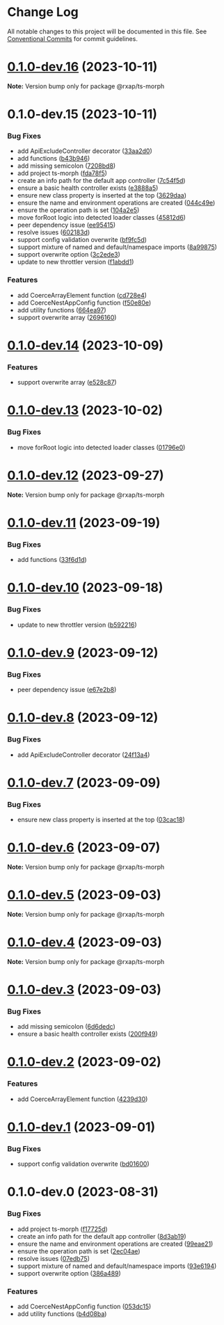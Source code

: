 # Change Log

All notable changes to this project will be documented in this file.
See [Conventional Commits](https://conventionalcommits.org) for commit guidelines.

# [0.1.0-dev.16](https://gitlab.com/rxap/packages/compare/@rxap/ts-morph@0.1.0-dev.15...@rxap/ts-morph@0.1.0-dev.16) (2023-10-11)

**Note:** Version bump only for package @rxap/ts-morph

# 0.1.0-dev.15 (2023-10-11)

### Bug Fixes

- add ApiExcludeController decorator ([33aa2d0](https://gitlab.com/rxap/packages/commit/33aa2d00177ea9288ba67a8534ae6e25de249845))
- add functions ([b43b946](https://gitlab.com/rxap/packages/commit/b43b9464d0146028d6e45431de0ac999983e0a36))
- add missing semicolon ([7208bd8](https://gitlab.com/rxap/packages/commit/7208bd83da20c343d088f6e683b007ff9b6241d8))
- add project ts-morph ([fda78f5](https://gitlab.com/rxap/packages/commit/fda78f5ed61caac6dc5c4d9a70afd3aced6a05fa))
- create an info path for the default app controller ([7c54f5d](https://gitlab.com/rxap/packages/commit/7c54f5d569551c79042b2f8db437da6530d87d74))
- ensure a basic health controller exists ([e3888a5](https://gitlab.com/rxap/packages/commit/e3888a5005763a3543c4cea3a7fe2d5c2ae49cb3))
- ensure new class property is inserted at the top ([3629daa](https://gitlab.com/rxap/packages/commit/3629daaebdb3e0611f80b469c0f7ac1b71a3889c))
- ensure the name and environment operations are created ([044c49e](https://gitlab.com/rxap/packages/commit/044c49eb0d1f677fc2f38a4cd2a0cfe34cdc3dba))
- ensure the operation path is set ([104a2e5](https://gitlab.com/rxap/packages/commit/104a2e5df746cd3e5e27bbae01210ceaae87a4b1))
- move forRoot logic into detected loader classes ([45812d6](https://gitlab.com/rxap/packages/commit/45812d66901f37130ec4018b0bc9369829800155))
- peer dependency issue ([ee95415](https://gitlab.com/rxap/packages/commit/ee95415370d9ef2396916d6c25061a0df791034a))
- resolve issues ([602183d](https://gitlab.com/rxap/packages/commit/602183d93528a28773e05b7a983110bafb93a2f2))
- support config validation overwrite ([bf9fc5d](https://gitlab.com/rxap/packages/commit/bf9fc5dcdb961d7583114e88abfe7ba0340df0f8))
- support mixture of named and default/namespace imports ([8a99875](https://gitlab.com/rxap/packages/commit/8a9987565b5f170ac1d1e2a85a8d61990e4c769b))
- support overwrite option ([3c2ede3](https://gitlab.com/rxap/packages/commit/3c2ede3e969277729eb7b6a4e561a043097cf731))
- update to new throttler version ([f1abdd1](https://gitlab.com/rxap/packages/commit/f1abdd1b9328f2ed9043ad0553d8ced99a7ac60c))

### Features

- add CoerceArrayElement function ([cd728e4](https://gitlab.com/rxap/packages/commit/cd728e4f04dbc47776bd437504f43b4616047584))
- add CoerceNestAppConfig function ([f50e80e](https://gitlab.com/rxap/packages/commit/f50e80e23107b74177af1077c17ce17386bb69a5))
- add utility functions ([664ea97](https://gitlab.com/rxap/packages/commit/664ea97fff1bfc0c6a47914af4d1396da673098a))
- support overwrite array ([2696160](https://gitlab.com/rxap/packages/commit/2696160aef2cf384edca3235aa0aaadc3afb97cc))

# [0.1.0-dev.14](https://gitlab.com/rxap/packages/compare/@rxap/ts-morph@0.1.0-dev.13...@rxap/ts-morph@0.1.0-dev.14) (2023-10-09)

### Features

- support overwrite array ([e528c87](https://gitlab.com/rxap/packages/commit/e528c87fd5fb49898583e0c08c191942e7e2f8e4))

# [0.1.0-dev.13](https://gitlab.com/rxap/packages/compare/@rxap/ts-morph@0.1.0-dev.12...@rxap/ts-morph@0.1.0-dev.13) (2023-10-02)

### Bug Fixes

- move forRoot logic into detected loader classes ([01796e0](https://gitlab.com/rxap/packages/commit/01796e0898a3dee4e365278a73029dd023093136))

# [0.1.0-dev.12](https://gitlab.com/rxap/packages/compare/@rxap/ts-morph@0.1.0-dev.11...@rxap/ts-morph@0.1.0-dev.12) (2023-09-27)

**Note:** Version bump only for package @rxap/ts-morph

# [0.1.0-dev.11](https://gitlab.com/rxap/packages/compare/@rxap/ts-morph@0.1.0-dev.10...@rxap/ts-morph@0.1.0-dev.11) (2023-09-19)

### Bug Fixes

- add functions ([33f6d1d](https://gitlab.com/rxap/packages/commit/33f6d1d53395202decaad3918ce153edd7bdadf2))

# [0.1.0-dev.10](https://gitlab.com/rxap/packages/compare/@rxap/ts-morph@0.1.0-dev.9...@rxap/ts-morph@0.1.0-dev.10) (2023-09-18)

### Bug Fixes

- update to new throttler version ([b592216](https://gitlab.com/rxap/packages/commit/b592216da7d353ae13b67afc906c5bb3176cbcba))

# [0.1.0-dev.9](https://gitlab.com/rxap/packages/compare/@rxap/ts-morph@0.1.0-dev.8...@rxap/ts-morph@0.1.0-dev.9) (2023-09-12)

### Bug Fixes

- peer dependency issue ([e67e2b8](https://gitlab.com/rxap/packages/commit/e67e2b8eb884b598536d16c2c544a9ad9be5b53e))

# [0.1.0-dev.8](https://gitlab.com/rxap/packages/compare/@rxap/ts-morph@0.1.0-dev.7...@rxap/ts-morph@0.1.0-dev.8) (2023-09-12)

### Bug Fixes

- add ApiExcludeController decorator ([24f13a4](https://gitlab.com/rxap/packages/commit/24f13a41fc2e0bd49d069ca6825f32982e11f63e))

# [0.1.0-dev.7](https://gitlab.com/rxap/packages/compare/@rxap/ts-morph@0.1.0-dev.6...@rxap/ts-morph@0.1.0-dev.7) (2023-09-09)

### Bug Fixes

- ensure new class property is inserted at the top ([03cac18](https://gitlab.com/rxap/packages/commit/03cac18365db8759c666e58d6992186a7c37d6ab))

# [0.1.0-dev.6](https://gitlab.com/rxap/packages/compare/@rxap/ts-morph@0.1.0-dev.5...@rxap/ts-morph@0.1.0-dev.6) (2023-09-07)

**Note:** Version bump only for package @rxap/ts-morph

# [0.1.0-dev.5](https://gitlab.com/rxap/packages/compare/@rxap/ts-morph@0.1.0-dev.4...@rxap/ts-morph@0.1.0-dev.5) (2023-09-03)

**Note:** Version bump only for package @rxap/ts-morph

# [0.1.0-dev.4](https://gitlab.com/rxap/packages/compare/@rxap/ts-morph@0.1.0-dev.3...@rxap/ts-morph@0.1.0-dev.4) (2023-09-03)

**Note:** Version bump only for package @rxap/ts-morph

# [0.1.0-dev.3](https://gitlab.com/rxap/packages/compare/@rxap/ts-morph@0.1.0-dev.2...@rxap/ts-morph@0.1.0-dev.3) (2023-09-03)

### Bug Fixes

- add missing semicolon ([6d6dedc](https://gitlab.com/rxap/packages/commit/6d6dedcac6cfbc07ddd40a55635d46971b130a70))
- ensure a basic health controller exists ([200f949](https://gitlab.com/rxap/packages/commit/200f94924856435b27b6f63760c3fdf9af7366e0))

# [0.1.0-dev.2](https://gitlab.com/rxap/packages/compare/@rxap/ts-morph@0.1.0-dev.1...@rxap/ts-morph@0.1.0-dev.2) (2023-09-02)

### Features

- add CoerceArrayElement function ([4239d30](https://gitlab.com/rxap/packages/commit/4239d3046b94d61a476f97e446b30849ed999a64))

# [0.1.0-dev.1](https://gitlab.com/rxap/packages/compare/@rxap/ts-morph@0.1.0-dev.0...@rxap/ts-morph@0.1.0-dev.1) (2023-09-01)

### Bug Fixes

- support config validation overwrite ([bd01600](https://gitlab.com/rxap/packages/commit/bd01600ba9e0159b4e338a902314436d45c7d782))

# 0.1.0-dev.0 (2023-08-31)

### Bug Fixes

- add project ts-morph ([f17725d](https://gitlab.com/rxap/packages/commit/f17725dccf31d3f5fab9087e103e19ad5df43246))
- create an info path for the default app controller ([8d3ab19](https://gitlab.com/rxap/packages/commit/8d3ab197ba35ece19345e3eea78e938a512586e5))
- ensure the name and environment operations are created ([99eae21](https://gitlab.com/rxap/packages/commit/99eae21ed731b41c3e5e37fb2d9f66f8e21fa9ee))
- ensure the operation path is set ([2ec04ae](https://gitlab.com/rxap/packages/commit/2ec04aeec74cad3b26311aaf507ab1f62cd81e61))
- resolve issues ([07edb75](https://gitlab.com/rxap/packages/commit/07edb75b3ed6bedc2b831145d6ac5b57e342c6fd))
- support mixture of named and default/namespace imports ([93e6194](https://gitlab.com/rxap/packages/commit/93e6194d46c3903b4e8adee8a6c0707f473e1aac))
- support overwrite option ([386a489](https://gitlab.com/rxap/packages/commit/386a48903b42b40551ab4ef19dbbede677747423))

### Features

- add CoerceNestAppConfig function ([053dc15](https://gitlab.com/rxap/packages/commit/053dc15c41c3227583241127737a51d0d62297bb))
- add utility functions ([b4d08ba](https://gitlab.com/rxap/packages/commit/b4d08baad774e3c6ebdec21b13039185aa0a0278))

